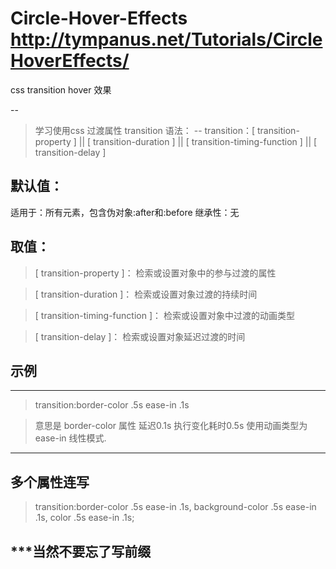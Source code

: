 Circle-Hover-Effects   http://tympanus.net/Tutorials/CircleHoverEffects/
====================
 

css transition hover 效果 

--
> 学习使用css 过渡属性 transition
语法：
--
transition：[ transition-property ] || [ transition-duration ] || [ transition-timing-function ] || [ transition-delay ]

默认值：
--
适用于：所有元素，包含伪对象:after和:before
继承性：无

取值：
-----

> [ transition-property ]： 检索或设置对象中的参与过渡的属性 

> [ transition-duration ]： 检索或设置对象过渡的持续时间 

> [ transition-timing-function ]： 检索或设置对象中过渡的动画类型 

> [ transition-delay ]： 检索或设置对象延迟过渡的时间 

示例
----
-------------------------
> transition:border-color .5s ease-in .1s

> 意思是 border-color 属性 延迟0.1s 执行变化耗时0.5s 使用动画类型为ease-in 线性模式.

-------------------------
多个属性连写
----
> transition:border-color .5s ease-in .1s, background-color .5s ease-in .1s, color .5s ease-in .1s;

***当然不要忘了写前缀
---

